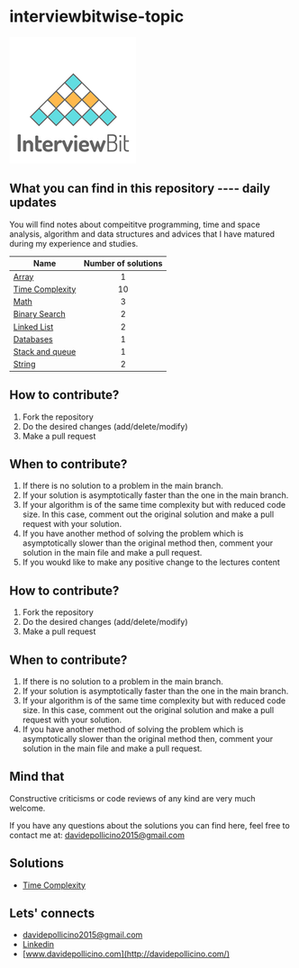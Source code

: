 # interviewbitwise-topic

![Interviewbit](images/logo.png)


## What you can find in this repository  ---- daily updates

You will find notes about compeititve programming, time and space analysis, algorithm and data structures and advices that I have matured during my experience and studies. 

|    Name  | Number of solutions |
|----------|:----------------:|
|[Array](array/README.md)|1|
|[Time Complexity](time-complexity/README.md)|10|
|[Math](math/README.md)|3|
|[Binary Search](binary-search/README.md)|2|
|[Linked List](linked-list/README.md)|2|
|[Databases](databases/README.md)|1|
|[Stack and queue](stack-and-queue/README.md)|1|
|[String](string/README.md)|2|


## How to contribute?
1. Fork the repository
2. Do the desired changes (add/delete/modify)
3. Make a pull request

## When to contribute?
1. If there is no solution to a problem in the main branch.
2. If your solution is asymptotically faster than the one in the main branch.
3. If your algorithm is of the same time complexity but with reduced code size. In this case, comment out the original solution and make a pull request with your solution.
4. If you have another method of solving the problem which is asymptotically slower than the original method then, comment your solution in the main file and make a pull request.
5. If you woukd like to make any positive change to the lectures content

## How to contribute?
1. Fork the repository
2. Do the desired changes (add/delete/modify)
3. Make a pull request

## When to contribute?
1. If there is no solution to a problem in the main branch.
2. If your solution is asymptotically faster than the one in the main branch.
3. If your algorithm is of the same time complexity but with reduced code size. In this case, comment out the original solution and make a pull request with your solution.
4. If you have another method of solving the problem which is asymptotically slower than the original method then, comment your solution in the main file and make a pull request.

## Mind that
Constructive criticisms or code reviews of any kind are very much welcome.

If you have any questions about the solutions you can find here, feel free to contact me at: [davidepollicino2015@gmail.com](mailto:davidepollicino2015@gmail.com?subject=[GitHub]%20BitwiseRepo)

## Solutions

* [Time Complexity](time-complexity/time-complexity.md)

## Lets' connects

* [davidepollicino2015@gmail.com](mailto:davidepollicino2015@gmail.com?subject=[GitHub]%20CompetitiveProgrammigGuide)
* [Linkedin](https://www.linkedin.com/in/davidepollicino7/)
* [www.davidepollicino.com](http://davidepollicino.com/)


